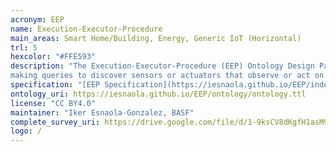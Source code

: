 ```yaml
---
acronym: EEP
name: Execution-Executor-Procedure
main_areas: Smart Home/Building, Energy, Generic IoT (Horizontal)
trl: 5
hexcolor: "#FFE593"
description: "The Execution-Executor-Procedure (EEP) Ontology Design Pattern is aimed at supporting data analysts
making queries to discover sensors or actuators that observe or act on a given property of a space."
specification: "[EEP Specification](https://iesnaola.github.io/EEP/index-en.html)"
ontology_uri: https://iesnaola.github.io/EEP/ontology/ontology.ttl
license: "CC BY4.0"
maintainer: "Iker Esnaola-Gonzalez, BASF"
complete_survey_uri: https://drive.google.com/file/d/1-9ksCV8dKgfH1asM9e7SRb6wvKeOv_0z/view 
logo: /
---
```

